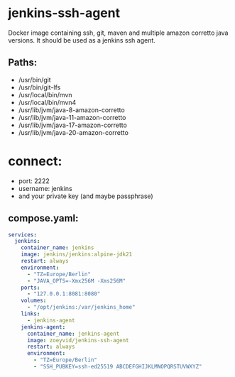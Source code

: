 # jenkins-ssh-agent

Docker image containing ssh, git, maven and multiple amazon corretto java versions. It should be used as a jenkins ssh agent.

## Paths:
- /usr/bin/git
- /usr/bin/git-lfs
- /usr/local/bin/mvn
- /usr/local/bin/mvn4
- /usr/lib/jvm/java-8-amazon-corretto
- /usr/lib/jvm/java-11-amazon-corretto
- /usr/lib/jvm/java-17-amazon-corretto
- /usr/lib/jvm/java-20-amazon-corretto

# connect:
- port: 2222
- username: jenkins
- and your private key (and maybe passphrase)

## compose.yaml:
```yml
services:
  jenkins:
    container_name: jenkins
    image: jenkins/jenkins:alpine-jdk21
    restart: always
    environment:
      - "TZ=Europe/Berlin"
      - "JAVA_OPTS=-Xmx256M -Xms256M"
    ports:
      - "127.0.0.1:8081:8080"
    volumes:
      - "/opt/jenkins:/var/jenkins_home"
    links:
      - jenkins-agent
    jenkins-agent:
      container_name: jenkins-agent
      image: zoeyvid/jenkins-ssh-agent
      restart: always
      environment:
        - "TZ=Europe/Berlin"
        - "SSH_PUBKEY=ssh-ed25519 ABCDEFGHIJKLMNOPQRSTUVWXYZ"
```
